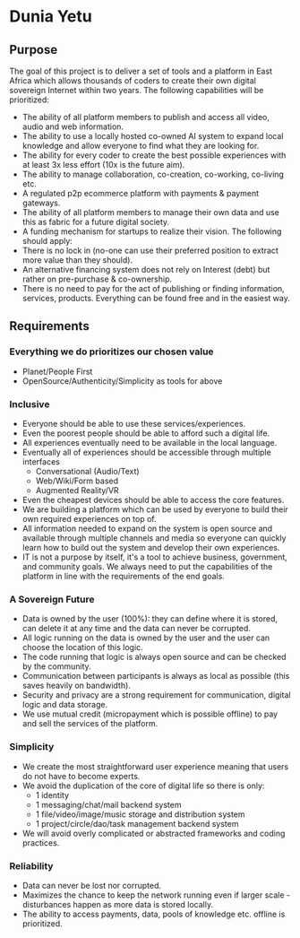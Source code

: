 # Dunia Yetu
## Purpose
The goal of this project is to deliver a set of tools and a platform in East Africa which allows thousands of coders to create their own digital sovereign Internet within two years. 
The following capabilities will be prioritized:
- The ability of all platform members to publish and access all video, audio and web information.
- The ability to use a locally hosted co-owned AI system to expand local knowledge and allow everyone to find what they are looking for.
- The ability for every coder to create the best possible experiences with at least 3x less effort (10x is the future aim).
- The ability to manage collaboration, co-creation, co-working, co-living etc.  
- A regulated p2p ecommerce platform with payments & payment gateways. 
- The ability of all platform members to manage their own data and use this as fabric for a future digital society.
- A funding mechanism for startups to realize their vision.
The following should apply:
- There is no lock in (no-one can use their preferred position to extract more value than they should).
- An alternative financing system does not rely on Interest (debt) but rather on pre-purchase & co-ownership.
- There is no need to pay for the act of publishing or finding information, services, products. Everything can be found free and in the easiest way.
## Requirements
### Everything we do prioritizes our chosen value
- Planet/People First
- OpenSource/Authenticity/Simplicity as tools for above
### Inclusive
- Everyone should be able to use these services/experiences.
- Even the poorest people should be able to afford such a digital life.
- All experiences eventually need to be available in the local language.
- Eventually all of experiences should be accessible through multiple interfaces
    - Conversational (Audio/Text)
    - Web/Wiki/Form based
    - Augmented Reality/VR
- Even the cheapest devices should be able to access the core features.
- We are building a platform which can be used by everyone to build their own required experiences on top of.
- All information needed to expand on the system is open source and available through multiple channels and media so everyone can quickly learn how to build out the system and develop their own experiences.
- IT is not a purpose by itself, it's a tool to achieve business, government, and community goals. We always need to put the capabilities of the platform in line with the requirements of the end goals.

### A Sovereign Future
- Data is owned by the user (100%): they can define where it is stored, can delete it at any time and the data can never be corrupted.
- All logic running on the data is owned by the user and the user can choose the location of this logic. 
- The code running that logic is always open source and can be checked by the community.
- Communication between participants is always as local as possible (this saves heavily on bandwidth).
- Security and privacy are a strong requirement for communication, digital logic and data storage.
- We use mutual credit (micropayment which is possible offline) to pay and sell the services of the platform.
### Simplicity
- We create the most straightforward user experience meaning that users do not have to become experts.
- We avoid the duplication of the core of digital life so there is only:
    - 1 identity
    - 1 messaging/chat/mail backend system
    - 1 file/video/image/music storage and distribution system
    - 1 project/circle/dao/task management backend system 
- We will avoid overly complicated or abstracted frameworks and coding practices.
### Reliability
- Data can never be lost nor corrupted.
- Maximizes the chance to keep the network running even if larger scale - disturbances happen as more data is stored locally. 
- The ability to access payments, data, pools of knowledge etc. offline is prioritized. 
